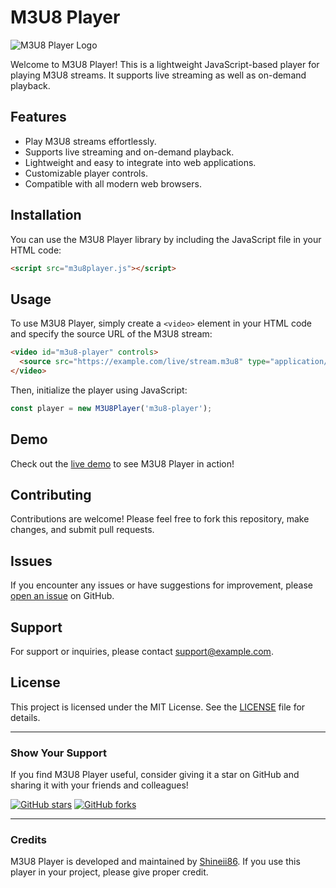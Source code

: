 # M3U8 Player

![M3U8 Player Logo](https://example.com/m3u8player_logo.png)

Welcome to M3U8 Player! This is a lightweight JavaScript-based player for playing M3U8 streams. It supports live streaming as well as on-demand playback.

## Features

- Play M3U8 streams effortlessly.
- Supports live streaming and on-demand playback.
- Lightweight and easy to integrate into web applications.
- Customizable player controls.
- Compatible with all modern web browsers.

## Installation

You can use the M3U8 Player library by including the JavaScript file in your HTML code:

```html
<script src="m3u8player.js"></script>
```

## Usage

To use M3U8 Player, simply create a `<video>` element in your HTML code and specify the source URL of the M3U8 stream:

```html
<video id="m3u8-player" controls>
  <source src="https://example.com/live/stream.m3u8" type="application/x-mpegURL">
</video>
```

Then, initialize the player using JavaScript:

```javascript
const player = new M3U8Player('m3u8-player');
```

## Demo

Check out the [live demo](https://shineii86.github.io/m3u8player/) to see M3U8 Player in action!

## Contributing

Contributions are welcome! Please feel free to fork this repository, make changes, and submit pull requests.

## Issues

If you encounter any issues or have suggestions for improvement, please [open an issue](https://github.com/Shineii86/m3u8player/issues) on GitHub.

## Support

For support or inquiries, please contact [support@example.com](mailto:ikx7a@hotmail.com).

## License

This project is licensed under the MIT License. See the [LICENSE](LICENSE) file for details.

---

### Show Your Support

If you find M3U8 Player useful, consider giving it a star on GitHub and sharing it with your friends and colleagues!

[![GitHub stars](https://img.shields.io/github/stars/Shineii86/m3u8player.svg?style=social)](https://github.com/Shineii86/m3u8player/stargazers)
[![GitHub forks](https://img.shields.io/github/forks/Shineii86/m3u8player.svg?style=social)](https://github.com/Shineii86/m3u8player/network/members)

---

### Credits

M3U8 Player is developed and maintained by [Shineii86](https://github.com/Shineii86). If you use this player in your project, please give proper credit.
